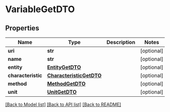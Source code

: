 # VariableGetDTO

## Properties
Name | Type | Description | Notes
------------ | ------------- | ------------- | -------------
**uri** | **str** |  | [optional] 
**name** | **str** |  | [optional] 
**entity** | [**EntityGetDTO**](EntityGetDTO.md) |  | [optional] 
**characteristic** | [**CharacteristicGetDTO**](CharacteristicGetDTO.md) |  | [optional] 
**method** | [**MethodGetDTO**](MethodGetDTO.md) |  | [optional] 
**unit** | [**UnitGetDTO**](UnitGetDTO.md) |  | [optional] 

[[Back to Model list]](../README.md#documentation-for-models) [[Back to API list]](../README.md#documentation-for-api-endpoints) [[Back to README]](../README.md)


